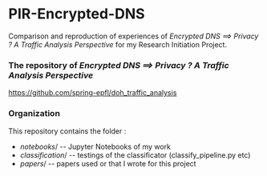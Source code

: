 # PIR-Encrypted-DNS
Comparison and reproduction of experiences of *Encrypted DNS ==> Privacy ? A Traffic Analysis Perspective* for my Research Initiation Project.


### The repository of *Encrypted DNS ==> Privacy ? A Traffic Analysis Perspective*
https://github.com/spring-epfl/doh_traffic_analysis

### Organization
This repository contains the folder :
- *notebooks*/ -- Jupyter Notebooks of my work
- *classification*/ -- testings of the classificator (classify_pipeline.py etc)
- *papers*/ -- papers used or that I wrote for this project
